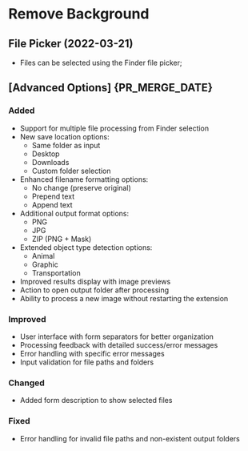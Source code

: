 # Remove Background

## File Picker (2022-03-21)

- Files can be selected using the Finder file picker;

## [Advanced Options] {PR_MERGE_DATE}

### Added
- Support for multiple file processing from Finder selection
- New save location options:
  - Same folder as input
  - Desktop
  - Downloads
  - Custom folder selection
- Enhanced filename formatting options:
  - No change (preserve original)
  - Prepend text
  - Append text
- Additional output format options:
  - PNG
  - JPG
  - ZIP (PNG + Mask)
- Extended object type detection options:
  - Animal
  - Graphic
  - Transportation
- Improved results display with image previews
- Action to open output folder after processing
- Ability to process a new image without restarting the extension

### Improved
- User interface with form separators for better organization
- Processing feedback with detailed success/error messages
- Error handling with specific error messages
- Input validation for file paths and folders

### Changed
- Added form description to show selected files

### Fixed
- Error handling for invalid file paths and non-existent output folders